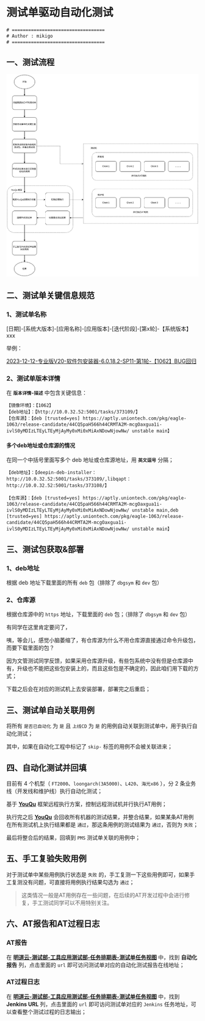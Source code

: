 # 测试单驱动自动化测试

```shell
# ==================================
# Author : mikigo
# ==================================
```

## 一、测试流程

![](../../img/guifan/at.drawio.png)

## 二、测试单关键信息规范

### 1、测试单名称

[日期]-[系统大版本]-[应用名称]-[应用版本]-[迭代阶段]-[第x轮]-【系统版本】xxx

举例：

[2023-12-12-专业版V20-软件包安装器-6.0.18.2-SP11-第1轮-【1062】BUG回归](https://pms.uniontech.com/testtask-view-35573.html)

### 2、测试单版本详情

在 **`版本详情`-`描述`** 中包含关键信息：

```shell
【镜像环境】：【1062】
【deb地址】：【http://10.0.32.52:5001/tasks/373109/】
【仓库源】：【deb [trusted=yes] https://aptly.uniontech.com/pkg/eagle-1063/release-candidate/44CQ5paH566h44CRMTA2M-mcgOaxgua1i-ivlS0yMDIzLTEyLTEyMjAyMy0xMi0xMiAxNDowNjowNw/ unstable main】
```

#### 多个deb地址或仓库源的情况

在同一个中括号里面写多个 deb 地址或仓库源地址，用 **`英文逗号`** 分隔；

```shell
【deb地址】：【deepin-deb-installer：http://10.0.32.52:5001/tasks/373109/,libqapt：http://10.0.32.52:5001/tasks/373108/】

【仓库源】：【deb [trusted=yes] https://aptly.uniontech.com/pkg/eagle-1063/release-candidate/44CQ5paH566h44CRMTA2M-mcgOaxgua1i-ivlS0yMDIzLTEyLTEyMjAyMy0xMi0xMiAxNDowNjowNw/ unstable main,deb [trusted=yes] https://aptly.uniontech.com/pkg/eagle-1063/release-candidate/44CQ5paH566h44CRMTA2M-mcgOaxgua1i-ivlS0yMDIzLTEyLTEyMjAyMy0xMi0xMiAxNDowNjowNw/ unstable main】
```

## 三、测试包获取&部署

### 1、deb地址

根据 deb 地址下载里面的所有 `deb` 包（排除了 `dbgsym` 和 `dev` 包）

### 2、仓库源

根据仓库源中的 `https` 地址，下载里面的 `deb` 包；（排除了 `dbgsym` 和 `dev` 包）

有同学在这里肯定要问了，

咦，等会儿，感觉小脑萎缩了，有仓库源为什么不用仓库源直接通过命令升级包，而要下载里面的包？

因为文管测试同学反馈，如果采用仓库源升级，有些包系统中没有但是仓库源中有，升级也不能把这些包安装上的，而且这些包是不确定的，因此咱们用下载的方式；

下载之后会在对应的测试机上去安装部署，部署完之后重启；

## 三、测试单自动关联用例

将所有 `是否已自动化` 为 `是` 且 `上线CD` 为 `是` 的用例自动关联到测试单中，用于执行自动化测试；

其中，如果在自动化工程中标记了 `skip-` 标签的用例不会被关联进来；

## 四、自动化测试并回填

目前有 4 个机型（ `FT2000`、`loongarch(3A5000)`、`L420`、`海光x86` ），分 2 条业务线（开发线和维护线）执行自动化测试；

基于 [**YouQu**](https://github.com/linuxdeepin/deepin-autotest-framework) 框架远程执行方案，控制远程测试机并行执行AT用例；

执行完之后 [**YouQu**](https://github.com/linuxdeepin/deepin-autotest-framework) 会回收所有机器的测试结果，并整合结果，如果某条AT用例在所有测试机上执行结果都是 `通过`，那这条用例的测试结果为 `通过`，否则为 `失败`；

最后将整合后的结果，回填到 `PMS` 测试单关联的用例中；

## 五、手工复验失败用例

对于测试单中某些用例执行状态是 `失败` 的，手工复测一下这些用例即可，如果手工复测没有问题，可直接将用例执行结果勾选为 `通过`；

>  这类情况一般是AT用例存在一些问题，在后续的AT开发过程中会进行修复，手工测试同学可以不用特别关注。

## 六、AT报告和AT过程日志

### AT报告

在 **[明道云-测试部-工具应用测试部-任务排期表-测试单任务视图](https://cooperation.uniontech.com/app/3642d1a4-7463-4bb6-96bc-69c5c1092a02/64083c8c571dca6a6b0c69e6/64097be258096ffd1a12dda2/64c35664cc11a7bd3d7e4b68)** 中，找到 **自动化报告** 列，点击里面的 `url` 即可访问测试单对应的自动化测试报告在线地址；

### AT过程日志

在 **[明道云-测试部-工具应用测试部-任务排期表-测试单任务视图](https://cooperation.uniontech.com/app/3642d1a4-7463-4bb6-96bc-69c5c1092a02/64083c8c571dca6a6b0c69e6/64097be258096ffd1a12dda2/64c35664cc11a7bd3d7e4b68)** 中，找到 **Jenkins URL** 列，点击里面的 `url` 即可访问测试单对应的 `Jenkins` 任务地址，可以查看整个测试过程的日志输出；
